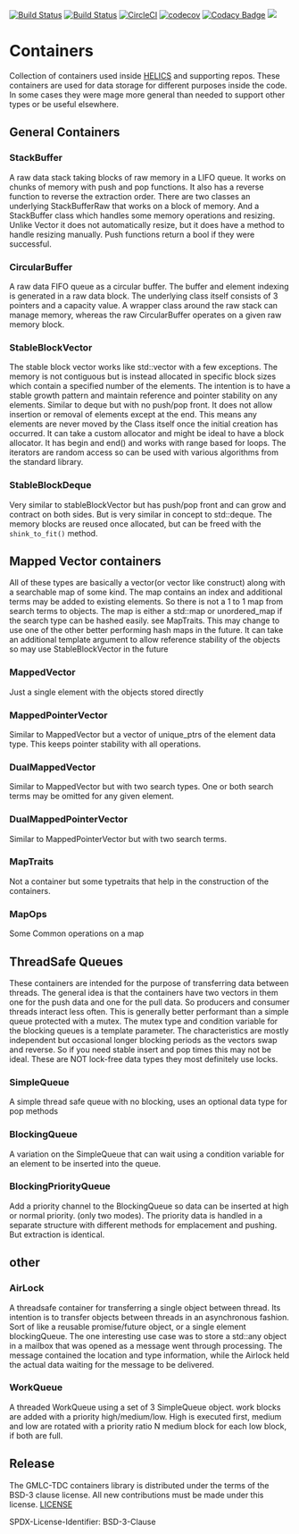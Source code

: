 [![Build Status](https://travis-ci.com/GMLC-TDC/containers.svg?branch=master)](https://travis-ci.com/GMLC-TDC/containers)
[![Build Status](https://dev.azure.com/phlptp/containers/_apis/build/status/GMLC-TDC.containers?branchName=master)](https://dev.azure.com/phlptp/containers/_build/latest?definitionId=2&branchName=master)
[![CircleCI](https://circleci.com/gh/GMLC-TDC/containers/tree/master.svg?style=svg)](https://circleci.com/gh/GMLC-TDC/containers/tree/master)
[![codecov](https://codecov.io/gh/GMLC-TDC/containers/branch/master/graph/badge.svg)](https://codecov.io/gh/GMLC-TDC/containers)
[![Codacy Badge](https://api.codacy.com/project/badge/Grade/357c0c3dfea243079af3e3a8faedea57)](https://www.codacy.com/app/GMLC-TDC/containers?utm_source=github.com&amp;utm_medium=referral&amp;utm_content=GMLC-TDC/containers&amp;utm_campaign=Badge_Grade)
[![](https://img.shields.io/badge/License-BSD-blue.svg)](https://github.com/GMLC-TDC/containers/blob/master/LICENSE)

# Containers
Collection of containers used inside [HELICS](https://github.com/GMLC-TDC/HELICS) and supporting repos.  These containers are used for data storage for different purposes inside the code.  In some cases they were mage more general than needed to support other types or be useful elsewhere.

## General Containers

### StackBuffer
A raw data stack taking blocks of raw memory in a LIFO queue.  It works on chunks of memory with push and pop functions.  It also has a reverse function to reverse the extraction order.  There are two classes an underlying StackBufferRaw that works on a block of memory.  And a StackBuffer class which handles some memory operations and resizing.  Unlike Vector it does not automatically resize, but it does have a method to handle resizing manually.  Push functions return a bool if they were successful.  

### CircularBuffer
A raw data FIFO queue as a circular buffer.   The buffer and element indexing is generated in a raw data block.  The underlying class itself consists of 3 pointers and a capacity value.  A wrapper class around the raw stack can manage memory, whereas the raw CircularBuffer operates on a given raw memory block.  

### StableBlockVector
The stable block vector works like std::vector with a few exceptions.  The memory is not contiguous but is instead allocated in specific block sizes which contain a specified number of the elements.  The intention is to have a stable growth pattern and maintain reference and pointer stability on any elements.  Similar to deque but with no push/pop front.  It does not allow insertion or removal of elements except at the end.   This means any elements are never moved by the Class itself once the initial creation has occurred.  It can take a custom allocator and might be ideal to have a block allocator.  It has begin and end() and works with range based for loops.  The iterators are random access so can be used with various algorithms from the standard library.  

### StableBlockDeque
Very similar to stableBlockVector but has push/pop front and can grow and contract on both sides.   But is very similar in concept to std::deque.  The memory blocks are reused once allocated, but can be freed with the `shink_to_fit()` method.  

## Mapped Vector containers
All of these types are basically a vector(or vector like construct) along with a searchable map of some kind.  The map contains an index and additional terms may be added to existing elements.  So there is not a 1 to 1 map from search terms to objects.   The map is either a std::map or unordered_map if the search type can be hashed easily.  see MapTraits.  This may change to use one of the other better performing hash maps in the future.  It can take an additional template argument to allow reference stability of the objects so may use StableBlockVector in the future

### MappedVector
Just a single element with the objects stored directly

### MappedPointerVector
Similar to MappedVector but a vector of unique_ptrs of the element data type.  This keeps pointer stability with all operations.    

### DualMappedVector
Similar to MappedVector but with two search types. One or both search terms may be omitted for any given element.  

### DualMappedPointerVector
Similar to MappedPointerVector but with two search terms.

### MapTraits  
Not a container but some typetraits that help in the construction of the containers.  

### MapOps
Some Common operations on a map

## ThreadSafe Queues
These containers are intended for the purpose of transferring data between threads.  The general idea is that the containers have two vectors in them one for the push data and one for the pull data. So producers and consumer threads interact less often.  This is generally better performant than a simple queue protected with a mutex.  The mutex type and condition variable for the blocking queues is a template parameter.   The characteristics are mostly independent but occasional longer blocking periods as the vectors swap and reverse.  So if you need stable insert and pop times this may  not be ideal.  These are NOT lock-free data types they most definitely use locks.  

### SimpleQueue
A simple thread safe queue with no blocking,  uses an optional data type for pop methods

### BlockingQueue
A variation on the SimpleQueue that can wait using a condition variable for an element to be inserted into the queue.  

### BlockingPriorityQueue
Add a priority channel to the BlockingQueue so data can be inserted at high or normal priority. (only two modes).  The priority data is handled in a separate structure with different methods for emplacement and pushing.  But extraction is identical.  

## other

### AirLock

A threadsafe container for transferring a single object between thread.  Its intention is to transfer objects between threads in an asynchronous fashion.  Sort of like a reusable promise/future object,  or a single element blockingQueue.  The one interesting use case was to store a std::any object in a mailbox that was opened as a message went through processing.  The message contained the location and type information, while the Airlock held the actual data waiting for the message to be delivered.  

### WorkQueue

A threaded WorkQueue using a set of 3 SimpleQueue object.  work blocks are added with a priority high/medium/low.   High is executed first,  medium and low are rotated with a priority ratio  N medium block for each low block, if both are full.  

## Release
The GMLC-TDC containers library is distributed under the terms of the BSD-3 clause license. All new
contributions must be made under this license. [LICENSE](LICENSE)

SPDX-License-Identifier: BSD-3-Clause
